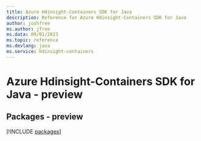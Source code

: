 ```yaml
---
title: Azure Hdinsight-Containers SDK for Java
description: Reference for Azure Hdinsight-Containers SDK for Java
author: joshfree
ms.author: jfree
ms.data: 09/01/2023
ms.topic: reference
ms.devlang: java
ms.service: hdinsight-containers
---
```

# Azure Hdinsight-Containers SDK for Java - preview
## Packages - preview
[!INCLUDE [packages](hdinsight-containers-index.md)]